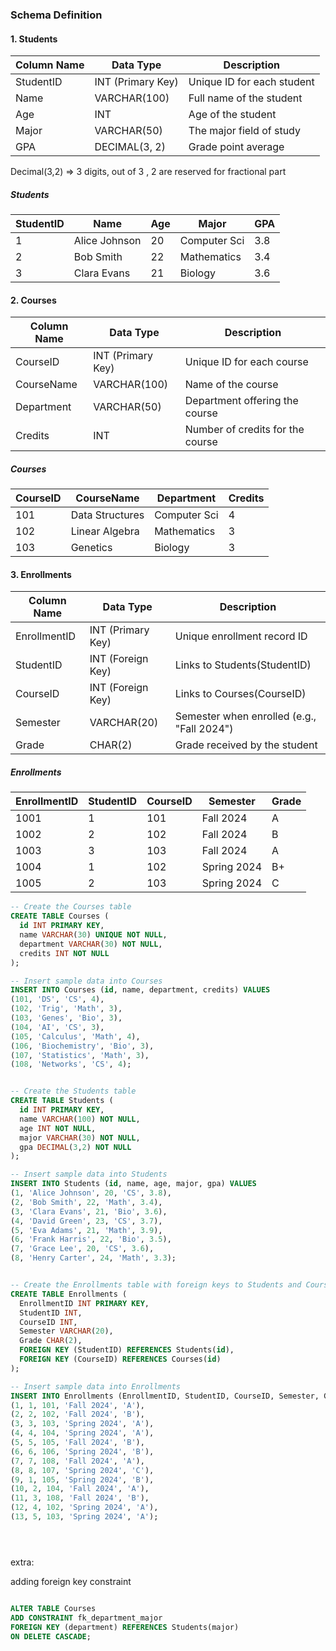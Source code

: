 
### **Schema Definition**

#### 1. **Students**
| Column Name     | Data Type       | Description                           |
|------------------|----------------|---------------------------------------|
| StudentID        | INT (Primary Key) | Unique ID for each student           |
| Name             | VARCHAR(100)   | Full name of the student              |
| Age              | INT            | Age of the student                    |
| Major            | VARCHAR(50)    | The major field of study              |
| GPA              | DECIMAL(3, 2)  | Grade point average                   |

Decimal(3,2) => 3 digits, out of 3 , 2 are reserved for fractional part


##### Students
| StudentID | Name          | Age | Major        | GPA |
| --------- | ------------- | --- | ------------ | --- |
| 1         | Alice Johnson | 20  | Computer Sci | 3.8 |
| 2         | Bob Smith     | 22  | Mathematics  | 3.4 |
| 3         | Clara Evans   | 21  | Biology      | 3.6 |



#### 2. **Courses**
| Column Name     | Data Type       | Description                           |
|------------------|----------------|---------------------------------------|
| CourseID         | INT (Primary Key) | Unique ID for each course           |
| CourseName       | VARCHAR(100)   | Name of the course                    |
| Department       | VARCHAR(50)    | Department offering the course        |
| Credits          | INT            | Number of credits for the course      |


##### Courses
| CourseID | CourseName      | Department   | Credits |
| -------- | --------------- | ------------ | ------- |
| 101      | Data Structures | Computer Sci | 4       |
| 102      | Linear Algebra  | Mathematics  | 3       |
| 103      | Genetics        | Biology      | 3       |



#### 3. **Enrollments**
| Column Name     | Data Type       | Description                           |
|------------------|----------------|---------------------------------------|
| EnrollmentID     | INT (Primary Key) | Unique enrollment record ID        |
| StudentID        | INT (Foreign Key) | Links to Students(StudentID)       |
| CourseID         | INT (Foreign Key) | Links to Courses(CourseID)         |
| Semester         | VARCHAR(20)    | Semester when enrolled (e.g., "Fall 2024") |
| Grade            | CHAR(2)        | Grade received by the student        |

##### Enrollments
| EnrollmentID | StudentID | CourseID | Semester    | Grade |
| ------------ | --------- | -------- | ----------- | ----- |
| 1001         | 1         | 101      | Fall 2024   | A     |
| 1002         | 2         | 102      | Fall 2024   | B     |
| 1003         | 3         | 103      | Fall 2024   | A     |
| 1004         | 1         | 102      | Spring 2024 | B+    |
| 1005         | 2         | 103      | Spring 2024 | C     |


```sql
-- Create the Courses table
CREATE TABLE Courses (
  id INT PRIMARY KEY,
  name VARCHAR(30) UNIQUE NOT NULL,
  department VARCHAR(30) NOT NULL,
  credits INT NOT NULL
);

-- Insert sample data into Courses
INSERT INTO Courses (id, name, department, credits) VALUES
(101, 'DS', 'CS', 4),
(102, 'Trig', 'Math', 3),
(103, 'Genes', 'Bio', 3),
(104, 'AI', 'CS', 3),
(105, 'Calculus', 'Math', 4),
(106, 'Biochemistry', 'Bio', 3),
(107, 'Statistics', 'Math', 3),
(108, 'Networks', 'CS', 4);


-- Create the Students table
CREATE TABLE Students (
  id INT PRIMARY KEY,
  name VARCHAR(100) NOT NULL,
  age INT NOT NULL,
  major VARCHAR(30) NOT NULL,
  gpa DECIMAL(3,2) NOT NULL
);

-- Insert sample data into Students
INSERT INTO Students (id, name, age, major, gpa) VALUES
(1, 'Alice Johnson', 20, 'CS', 3.8),
(2, 'Bob Smith', 22, 'Math', 3.4),
(3, 'Clara Evans', 21, 'Bio', 3.6),
(4, 'David Green', 23, 'CS', 3.7),
(5, 'Eva Adams', 21, 'Math', 3.9),
(6, 'Frank Harris', 22, 'Bio', 3.5),
(7, 'Grace Lee', 20, 'CS', 3.6),
(8, 'Henry Carter', 24, 'Math', 3.3);


-- Create the Enrollments table with foreign keys to Students and Courses
CREATE TABLE Enrollments (
  EnrollmentID INT PRIMARY KEY,                
  StudentID INT,                               
  CourseID INT,                                
  Semester VARCHAR(20),                        
  Grade CHAR(2),                               
  FOREIGN KEY (StudentID) REFERENCES Students(id), 
  FOREIGN KEY (CourseID) REFERENCES Courses(id)
);

-- Insert sample data into Enrollments
INSERT INTO Enrollments (EnrollmentID, StudentID, CourseID, Semester, Grade) VALUES
(1, 1, 101, 'Fall 2024', 'A'),  
(2, 2, 102, 'Fall 2024', 'B'),  
(3, 3, 103, 'Spring 2024', 'A'),
(4, 4, 104, 'Spring 2024', 'A'),
(5, 5, 105, 'Fall 2024', 'B'),
(6, 6, 106, 'Spring 2024', 'B'),
(7, 7, 108, 'Fall 2024', 'A'),
(8, 8, 107, 'Spring 2024', 'C'),
(9, 1, 105, 'Spring 2024', 'B'),
(10, 2, 104, 'Fall 2024', 'A'),
(11, 3, 108, 'Fall 2024', 'B'),
(12, 4, 102, 'Spring 2024', 'A'),
(13, 5, 103, 'Spring 2024', 'A');





```




extra:

adding foreign key constraint

```sql

ALTER TABLE Courses
ADD CONSTRAINT fk_department_major
FOREIGN KEY (department) REFERENCES Students(major)
ON DELETE CASCADE;

```